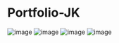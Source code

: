 # Portfolio-JK
![image](https://user-images.githubusercontent.com/123222051/235048700-35a0a32c-6f28-444e-9432-1c00a501bbb0.png)
![image](https://user-images.githubusercontent.com/123222051/235048729-9fe5963a-3194-49af-b7cb-ee4dfb4aaa05.png)
![image](https://user-images.githubusercontent.com/123222051/235048751-5af7f524-1b7e-4e23-bcdb-9dac9565e19a.png)
![image](https://user-images.githubusercontent.com/123222051/235048774-284bfb57-bf0b-41b5-90d2-c558629163d1.png)

